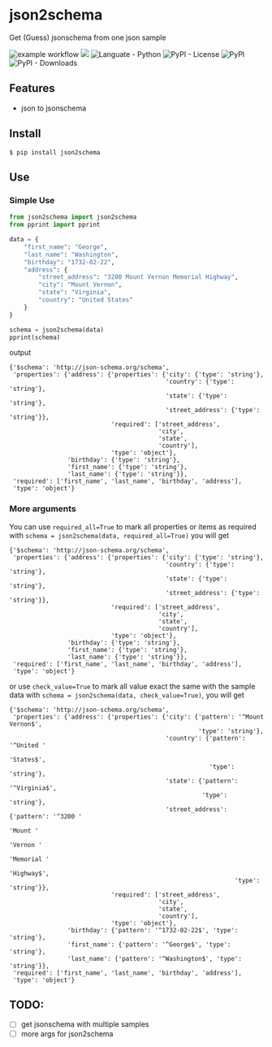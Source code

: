 # json2schema

Get (Guess) jsonschema from one json sample

![example workflow](https://github.com/hanzhichao/json2schema/actions/workflows/python-app.yml/badge.svg)
[![](https://travis-ci.org/hanzhichao/json2schema.svg?branch=main)](https://travis-ci.org/hanzhichao/json2schema)
![Languate - Python](https://img.shields.io/badge/language-python-blue.svg)
![PyPI - License](https://img.shields.io/pypi/l/json2schema)
![PyPI](https://img.shields.io/pypi/v/jsonpath)
![PyPI - Downloads](https://img.shields.io/pypi/dm/json2schema)




## Features

- json to jsonschema

## Install

```
$ pip install json2schema
```

## Use

### Simple Use

```python
from json2schema import json2schema
from pprint import pprint

data = {
    "first_name": "George",
    "last_name": "Washington",
    "birthday": "1732-02-22",
    "address": {
        "street_address": "3200 Mount Vernon Memorial Highway",
        "city": "Mount Vernon",
        "state": "Virginia",
        "country": "United States"
    }
}

schema = json2schema(data)
pprint(schema)

```
output

```shell
{'$schema': 'http://json-schema.org/schema',
 'properties': {'address': {'properties': {'city': {'type': 'string'},
                                           'country': {'type': 'string'},
                                           'state': {'type': 'string'},
                                           'street_address': {'type': 'string'}},
                            'required': ['street_address',
                                         'city',
                                         'state',
                                         'country'],
                            'type': 'object'},
                'birthday': {'type': 'string'},
                'first_name': {'type': 'string'},
                'last_name': {'type': 'string'}},
 'required': ['first_name', 'last_name', 'birthday', 'address'],
 'type': 'object'}
```

### More arguments

You can use `required_all=True` to mark all properties or items as required
with `schema = json2schema(data, required_all=True)` you will get 
```shell
{'$schema': 'http://json-schema.org/schema',
 'properties': {'address': {'properties': {'city': {'type': 'string'},
                                           'country': {'type': 'string'},
                                           'state': {'type': 'string'},
                                           'street_address': {'type': 'string'}},
                            'required': ['street_address',
                                         'city',
                                         'state',
                                         'country'],
                            'type': 'object'},
                'birthday': {'type': 'string'},
                'first_name': {'type': 'string'},
                'last_name': {'type': 'string'}},
 'required': ['first_name', 'last_name', 'birthday', 'address'],
 'type': 'object'}
```
or use `check_value=True` to mark all value exact the same with the sample data
with `schema = json2schema(data, check_value=True)`, you will get
```shell
{'$schema': 'http://json-schema.org/schema',
 'properties': {'address': {'properties': {'city': {'pattern': '^Mount Vernon$',
                                                    'type': 'string'},
                                           'country': {'pattern': '^United '
                                                                  'States$',
                                                       'type': 'string'},
                                           'state': {'pattern': '^Virginia$',
                                                     'type': 'string'},
                                           'street_address': {'pattern': '^3200 '
                                                                         'Mount '
                                                                         'Vernon '
                                                                         'Memorial '
                                                                         'Highway$',
                                                              'type': 'string'}},
                            'required': ['street_address',
                                         'city',
                                         'state',
                                         'country'],
                            'type': 'object'},
                'birthday': {'pattern': '^1732-02-22$', 'type': 'string'},
                'first_name': {'pattern': '^George$', 'type': 'string'},
                'last_name': {'pattern': '^Washington$', 'type': 'string'}},
 'required': ['first_name', 'last_name', 'birthday', 'address'],
 'type': 'object'}
 ```

## TODO:
- [ ] get jsonschema with multiple samples
- [ ] more args for json2schema